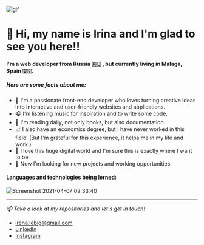 ![gif](https://media.giphy.com/media/OBnIvqqpKFbZam9Wmj/giphy.gif)



# 👋 Hi, my name is Irina and I'm glad to see you here!!
#### I'm a web developer from Russia :ru: , but currently living in Malaga, Spain :es:.

##### Here are some facts about me:

- :star_struck: I'm a passionate front-end developer who loves turning creative ideas into interactive and user-friendly websites and applications.
- :headphones: I'm listening music for inspiration and to write some code.
- :open_book: I'm reading daily, not only books, but also documentation.
- :chart_with_upwards_trend: I also have an economics degree, but I have never worked in this field. (But I'm grateful for this experience, it helps me in my life and work.)
- 💞️ I love this huge digital world and I'm sure this is exactly where I want to be!
- 👀 Now I'm looking for new projects and working opportunities.

#### Languages and technologies being lerned:

![Screenshot 2021-04-07 02:33:40](https://user-images.githubusercontent.com/73307960/113793934-bdf09700-9749-11eb-8f79-b9db13de3760.png)

---

_:mailbox: Take a look at my repositories and let's get in touch!_

- irena.lebig@gmail.com
- [LinkedIn](https://www.linkedin.com/in/irina-leb/?locale=es_ES)
- [Instagram](https://instagram.com/irena.lb/)



